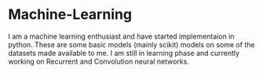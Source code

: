 # Machine-Learning
I am a machine learning enthusiast and have started implementaion in python. These are some basic models (mainly scikit) models on some of the datasets made available to me. I am still in learning phase and currently working on Recurrent and Convolution neural networks. 
